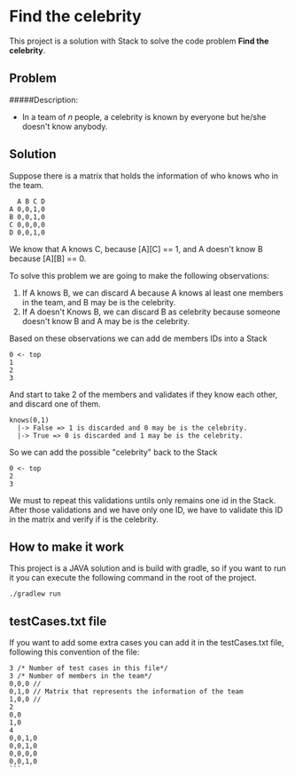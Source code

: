 # Find the celebrity
This project is a solution with Stack to solve the code problem **Find the celebrity**.

## Problem
#####Description:
* In a team of *n* people, a celebrity is known by everyone but he/she doesn't know anybody.

## Solution
Suppose there is a matrix that holds the information of who knows who in the team.

      A B C D
    A 0,0,1,0
    B 0,0,1,0
    C 0,0,0,0
    D 0,0,1,0  

We know that A knows C, because [A][C] == 1, and  A doesn't know B because [A][B] == 0.

To solve this problem we are going to make the following observations:

1. If A knows B, we can discard A because A knows al least one members in the team, and B may be is the celebrity.
2. If A doesn't Knows B, we can discard B as celebrity because someone doesn't know B and A may be is the celebrity.

Based on these observations we can add de members IDs into a Stack

```
0 <- top
1
2
3 
```

And start to take 2 of the members and validates if they know each other, and discard one of them.
```
knows(0,1)
  |-> False => 1 is discarded and 0 may be is the celebrity.
  |-> True => 0 is discarded and 1 may be is the celebrity.
```   
So we can add the possible "celebrity" back to the Stack
```
0 <- top
2
3
```
    
We must to repeat this validations untils only remains one id in the Stack.
After those validations and we have only one ID, we have to validate this ID in the matrix and verify if is the celebrity.
    
## How to make it work
This project is a JAVA solution and is build with gradle, so if you want to run it you can execute the following command in the root of the project.

    ./gradlew run
    
## testCases.txt file
If you want to add some extra cases you can add it in the testCases.txt file, following this convention of the file:

````
3 /* Number of test cases in this file*/
3 /* Number of members in the team*/
0,0,0 //
0,1,0 // Matrix that represents the information of the team
1,0,0 //
2
0,0
1,0
4
0,0,1,0
0,0,1,0
0,0,0,0
0,0,1,0
```